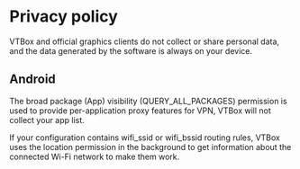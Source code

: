 # Privacy policy
VTBox and official graphics clients do not collect or share personal data, and the data generated by the software is always on your device.

## Android
The broad package (App) visibility (QUERY_ALL_PACKAGES) permission is used to provide per-application proxy features for VPN, VTBox will not collect your app list.

If your configuration contains wifi_ssid or wifi_bssid routing rules, VTBox uses the location permission in the background to get information about the connected Wi-Fi network to make them work.
